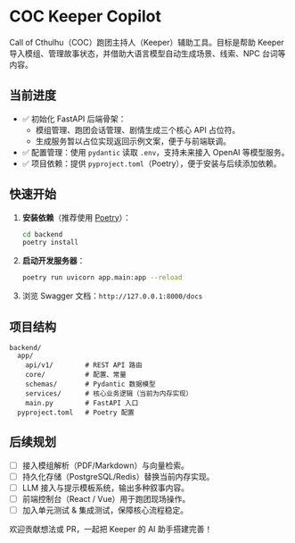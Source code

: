 # COC Keeper Copilot

Call of Cthulhu（COC）跑团主持人（Keeper）辅助工具。目标是帮助 Keeper 导入模组、管理故事状态，并借助大语言模型自动生成场景、线索、NPC 台词等内容。

## 当前进度
- ✅ 初始化 FastAPI 后端骨架：
  - 模组管理、跑团会话管理、剧情生成三个核心 API 占位符。
  - 生成服务暂以占位实现返回示例文案，便于与前端联调。
- ✅ 配置管理：使用 `pydantic` 读取 `.env`，支持未来接入 OpenAI 等模型服务。
- ✅ 项目依赖：提供 `pyproject.toml`（Poetry），便于安装与后续添加依赖。

## 快速开始
1. **安装依赖**（推荐使用 [Poetry](https://python-poetry.org/)）：
   ```bash
   cd backend
   poetry install
   ```
2. **启动开发服务器**：
   ```bash
   poetry run uvicorn app.main:app --reload
   ```
3. 浏览 Swagger 文档：`http://127.0.0.1:8000/docs`

## 项目结构
```
backend/
  app/
    api/v1/        # REST API 路由
    core/          # 配置、常量
    schemas/       # Pydantic 数据模型
    services/      # 核心业务逻辑（当前为内存实现）
    main.py        # FastAPI 入口
  pyproject.toml   # Poetry 配置
```

## 后续规划
- [ ] 接入模组解析（PDF/Markdown）与向量检索。
- [ ] 持久化存储（PostgreSQL/Redis）替换当前内存实现。
- [ ] LLM 接入与提示模板系统，输出多种叙事内容。
- [ ] 前端控制台（React / Vue）用于跑团现场操作。
- [ ] 加入单元测试 & 集成测试，保障核心流程稳定。

欢迎贡献想法或 PR，一起把 Keeper 的 AI 助手搭建完善！
